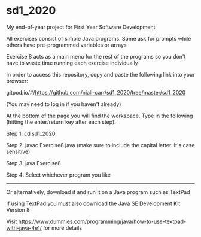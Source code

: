 # sd1_2020
My end-of-year project for First Year Software Development

All exercises consist of simple Java programs. Some ask for prompts while others have pre-programmed variables or arrays

Exercise 8 acts as a main menu for the rest of the programs so you don't have to waste time running each exercise individually

In order to access this repository, copy and paste the following link into your browser:

gitpod.io/#/https://github.com/niall-carr/sd1_2020/tree/master/sd1_2020

(You may need to log in if you haven't already)

At the bottom of the page you will find the workspace. Type in the following (hitting the enter/return key after each step).

Step 1: cd sd1_2020

Step 2: javac Exercise8.java (make sure to include the capital letter. It's case sensitive)

Step 3: java Exercise8

Step 4: Select whichever program you like

------------------------

Or alternatively, download it and run it on a Java program such as TextPad

If using TextPad you must also download the Java SE Development Kit Version 8

Visit https://www.dummies.com/programming/java/how-to-use-textpad-with-java-4e1/ for more details
